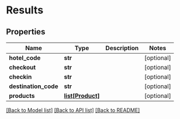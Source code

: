 # Results

## Properties
Name | Type | Description | Notes
------------ | ------------- | ------------- | -------------
**hotel_code** | **str** |  | [optional] 
**checkout** | **str** |  | [optional] 
**checkin** | **str** |  | [optional] 
**destination_code** | **str** |  | [optional] 
**products** | [**list[Product]**](Product.md) |  | [optional] 

[[Back to Model list]](../README.md#documentation-for-models) [[Back to API list]](../README.md#documentation-for-api-endpoints) [[Back to README]](../README.md)


